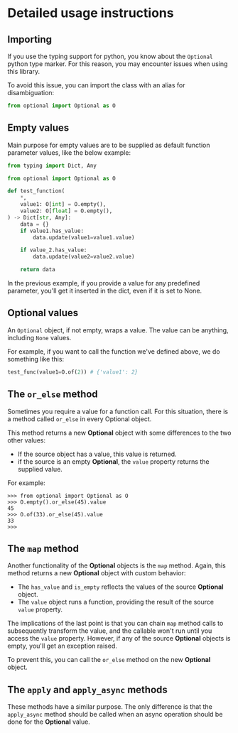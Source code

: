 # Detailed usage instructions

## Importing

If you use the typing support for python, you know about the `Optional` python type marker. For this reason, you may encounter issues when using this library.

To avoid this issue, you can import the class with an alias for disambiguation:

```python
from optional import Optional as O

```

## Empty values

Main purpose for empty values are to be supplied as default function parameter values, like the below example:

```python
from typing import Dict, Any

from optional import Optional as O

def test_function(
    *,
    value1: O[int] = O.empty(),
    value2: O[float] = O.empty(),
) -> Dict[str, Any]:
    data = {}
    if value1.has_value:
        data.update(value1=value1.value)

    if value_2.has_value:
        data.update(value2=value2.value)

    return data

```

In the previous example, if you provide a value for any predefined parameter, you'll get it inserted in the dict, even if it is set to None.

## Optional values

An `Optional` object, if not empty, wraps a value. The value can be anything, including `None` values.

For example, if you want to call the function we've defined above, we do something like this:

```python
test_func(value1=O.of(2)) # {'value1': 2}
```

## The `or_else` method

Sometimes you require a value for a function call. For this situation, there is a method called `or_else` in every Optional object.

This method returns a new **Optional** object with some differences to the two other values:

- If the source object has a value, this value is returned.
- if the source is an empty **Optional**, the `value` property returns the supplied value.

For example:

```pycon
>>> from optional import Optional as O
>>> O.empty().or_else(45).value
45
>>> O.of(33).or_else(45).value
33
>>>
```

## The `map` method

Another functionality of the **Optional** objects is the `map` method. Again, this method returns a new **Optional** object with custom behavior:

- The `has_value` and `is_empty` reflects the values of the source **Optional** object.
- The `value` object runs a function, providing the result of the source `value` property.

The implications of the last point is that you can chain `map` method calls to subsequently transform the value, and the callable won't run until you access the `value` property. However, if any of the source **Optional** objects is empty, you'll get an exception raised.

To prevent this, you can call the `or_else` method on the new **Optional** object.

## The `apply` and `apply_async` methods

These methods have a similar purpose. The only difference is that the `apply_async` method should be called when an async operation should be done for the **Optional** value.
